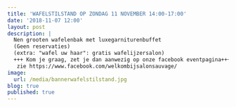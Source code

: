 ```yaml
---
title: 'WAFELSTILSTAND OP ZONDAG 11 NOVEMBER 14:00-17:00'
date: '2018-11-07 12:00'
layout: post
description: |
  Nen grooten wafelenbak met luxegarniturenbuffet
  (Geen reservaties)
  (extra: "wafel uw haar": gratis wafelijzersalon)
  +++ Kom je graag, zet je dan aanwezig op onze facebook eventpagina+++
   zie https://www.facebook.com/welkombijsalonsauvage/
image:
  url: /media/bannerwafelstilstand.jpg
blog: true
published: true
---
```


